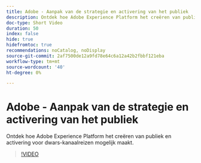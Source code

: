 ```yaml
---
title: Adobe - Aanpak van de strategie en activering van het publiek
description: Ontdek hoe Adobe Experience Platform het creëren van publiek en activering voor dwars-kanaalreizen mogelijk maakt.
doc-type: Short Video
duration: 50
index: false
hide: true
hidefromtoc: true
recommendations: noCatalog, noDisplay
source-git-commit: 2af7500de12a9fd78e64c6a12a42b2fbbf121eba
workflow-type: tm+mt
source-wordcount: '40'
ht-degree: 0%

---
```



# Adobe - Aanpak van de strategie en activering van het publiek

Ontdek hoe Adobe Experience Platform het creëren van publiek en activering voor dwars-kanaalreizen mogelijk maakt.

<!-- 62_S655_3442541_49_adobes-approach-to-audience-strategy-and-activation -->
>[!VIDEO](https://video.tv.adobe.com/v/3458225/?learn=on&enablevpops=true)
